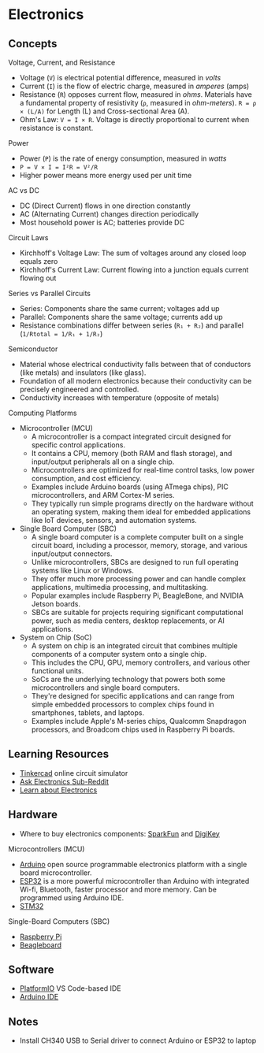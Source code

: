 # Electronics

## Concepts

Voltage, Current, and Resistance

- Voltage (`V`) is electrical potential difference, measured in _volts_
- Current (`I`) is the flow of electric charge, measured in _amperes_ (amps)
- Resistance (`R`) opposes current flow, measured in _ohms_.  Materials have a fundamental property of resistivity (`ρ`, measured in _ohm-meters_). `R = ρ × (L/A)` for Length (L) and Cross-sectional Area (A).
- Ohm's Law: `V = I × R`. Voltage is directly proportional to current when resistance is constant.

Power

- Power (`P`) is the rate of energy consumption, measured in _watts_
- `P = V × I = I²R = V²/R`
- Higher power means more energy used per unit time

AC vs DC

- DC (Direct Current) flows in one direction constantly
- AC (Alternating Current) changes direction periodically
- Most household power is AC; batteries provide DC

Circuit Laws

- Kirchhoff's Voltage Law: The sum of voltages around any closed loop equals zero
- Kirchhoff's Current Law: Current flowing into a junction equals current flowing out

Series vs Parallel Circuits

- Series: Components share the same current; voltages add up
- Parallel: Components share the same voltage; currents add up
- Resistance combinations differ between series (`R₁ + R₂`) and parallel (`1/Rtotal = 1/R₁ + 1/R₂`)

Semiconductor

- Material whose electrical conductivity falls between that of conductors (like metals) and insulators (like glass). 
- Foundation of all modern electronics because their conductivity can be precisely engineered and controlled.
- Conductivity increases with temperature (opposite of metals)

Computing Platforms

- Microcontroller (MCU)
    - A microcontroller is a compact integrated circuit designed for specific control applications. 
    - It contains a CPU, memory (both RAM and flash storage), and input/output peripherals all on a single chip. 
    - Microcontrollers are optimized for real-time control tasks, low power consumption, and cost efficiency. 
    - Examples include Arduino boards (using ATmega chips), PIC microcontrollers, and ARM Cortex-M series. 
    - They typically run simple programs directly on the hardware without an operating system, making them ideal for embedded applications like IoT devices, sensors, and automation systems.
- Single Board Computer (SBC)
    - A single board computer is a complete computer built on a single circuit board, including a processor, memory, storage, and various input/output connectors. 
    - Unlike microcontrollers, SBCs are designed to run full operating systems like Linux or Windows. 
    - They offer much more processing power and can handle complex applications, multimedia processing, and multitasking. 
    - Popular examples include Raspberry Pi, BeagleBone, and NVIDIA Jetson boards. 
    - SBCs are suitable for projects requiring significant computational power, such as media centers, desktop replacements, or AI applications.
- System on Chip (SoC)
    - A system on chip is an integrated circuit that combines multiple components of a computer system onto a single chip. 
    - This includes the CPU, GPU, memory controllers, and various other functional units. 
    - SoCs are the underlying technology that powers both some microcontrollers and single board computers. 
    - They're designed for specific applications and can range from simple embedded processors to complex chips found in smartphones, tablets, and laptops. 
    - Examples include Apple's M-series chips, Qualcomm Snapdragon processors, and Broadcom chips used in Raspberry Pi boards.

## Learning Resources

- [Tinkercad](https://www.tinkercad.com) online circuit simulator
- [Ask Electronics Sub-Reddit](https://www.reddit.com/r/AskElectronics/wiki/education/)
- [Learn about Electronics](https://learnabout-electronics.org)

## Hardware

- Where to buy electronics components: [SparkFun](https://www.sparkfun.com) and [DigiKey](https://www.digikey.com)

Microcontrollers (MCU)

- [Arduino](https://www.arduino.cc) open source programmable electronics platform with a single board microcontroller.
- [ESP32](https://www.google.com/search?q=esp32&client=safari&sca_esv=3625eca33e5fb376&rls=en&ei=P9KtaM-MG-mxptQPoN7pqAg&ved=0ahUKEwiPqILr5KiPAxXpmIkEHSBvGoUQ4dUDCBA&uact=5&oq=esp32&gs_lp=Egxnd3Mtd2l6LXNlcnAiBWVzcDMyMhAQABiABBixAxhDGIMBGIoFMgsQABiABBixAxiDATILEAAYgAQYsQMYgwEyCxAAGIAEGLEDGIMBMggQABiABBixAzIOEAAYgAQYsQMYgwEYigUyCBAAGIAEGLEDMgsQABiABBixAxiDATILEAAYgAQYsQMYgwEyCxAAGIAEGLEDGIMBSJ0CUH5YfnABeAGQAQCYAVWgAVWqAQExuAEDyAEA-AEBmAICoAJgwgIKEAAYsAMY1gQYR8ICDRAAGLADGNYEGEcYyQPCAg4QABiABBiwAxiSAxiKBcICDRAAGIAEGLADGEMYigXCAhMQLhiABBiwAxjRAxhDGMcBGIoFmAMAiAYBkAYIkgcBMqAH5gSyBwExuAdZwgcDMi0yyAcK&sclient=gws-wiz-serp) is a more powerful microcontroller than Arduino with integrated Wi-fi, Bluetooth, faster processor and more memory. Can be programmed using Arduino IDE.
- [STM32](https://www.st.com/en/microcontrollers-microprocessors/stm32-32-bit-arm-cortex-mcus.html)

Single-Board Computers (SBC)

- [Raspberry Pi](https://www.raspberrypi.com)
- [Beagleboard](https://www.beagleboard.org/boards)

## Software

- [PlatformIO](https://platformio.org) VS Code-based IDE
- [Arduino IDE](https://www.arduino.cc/en/software/)

## Notes

- Install CH340 USB to Serial driver to connect Arduino or ESP32 to laptop
